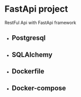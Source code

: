 # FastApi project
RestFul Api with FastApi framework
- ## Postgresql
- ## SQLAlchemy
- ## Dockerfile
- ## Docker-compose